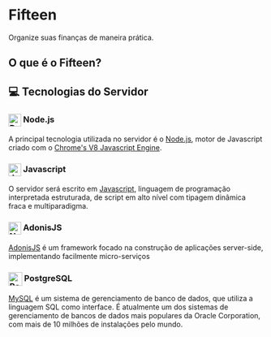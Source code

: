 # Fifteen
Organize suas finanças de maneira prática.

## O que é o Fifteen?


## 💻 Tecnologias do Servidor

### <img src="https://humancoders-formations.s3.amazonaws.com/uploads/course/logo/14/thumb_bigger_formation-node-js.png" alt="React Native" width="25px" align="center"> Node.js
A principal tecnologia utilizada no servidor é o [Node.js](https://nodejs.org/en/), motor de Javascript criado com o [Chrome's V8 Javascript Engine](https://v8.dev/).

### <img src="https://upload.wikimedia.org/wikipedia/commons/thumb/9/99/Unofficial_JavaScript_logo_2.svg/1200px-Unofficial_JavaScript_logo_2.svg.png" alt="Javascript" width="25px" align="center"> Javascript
O servidor será escrito em [Javascript](https://www.javascript.com/), linguagem de programação interpretada estruturada, de script em alto nível com tipagem dinâmica fraca e multiparadigma.

### <img src="https://avatars3.githubusercontent.com/u/28507035?s=400&v=4" alt="NestJS" width="25px" align="center">  AdonisJS
[AdonisJS](https://adonisjs.com/) é um framework focado na construção de aplicações server-side, implementando facilmente micro-serviços

### <img src="https://upload.wikimedia.org/wikipedia/commons/thumb/2/29/Postgresql_elephant.svg/1200px-Postgresql_elephant.svg.png" alt="Postgresql" width="27px" align="center">  PostgreSQL
[MySQL](https://www.mysql.com/) é um sistema de gerenciamento de banco de dados, que utiliza a linguagem SQL como interface. É atualmente um dos sistemas de gerenciamento de bancos de dados mais populares da Oracle Corporation, com mais de 10 milhões de instalações pelo mundo.
